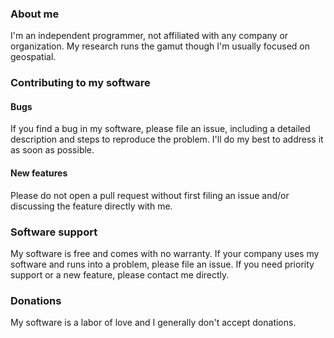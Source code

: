 ### About me

I'm an independent programmer, not affiliated with any company or organization.
My research runs the gamut though I'm usually focused on geospatial.

### Contributing to my software

#### Bugs

If you find a bug in my software, please file an issue, including a detailed description and steps to reproduce the problem. I'll do my best to address it as soon as possible.
  
#### New features

Please do not open a pull request without first filing an issue and/or discussing the feature directly with me.

### Software support 

My software is free and comes with no warranty.
If your company uses my software and runs into a problem, please file an issue.
If you need priority support or a new feature, please contact me directly.

### Donations

My software is a labor of love and I generally don't accept donations.
